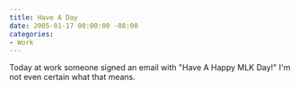 ```yaml
---
title: Have A Day
date: 2005-01-17 00:00:00 -08:00
categories:
- Work
---
```


<p>
Today at work someone signed an email with &quot;Have A Happy MLK Day!&quot; I'm not even certain what that means.
</p>
